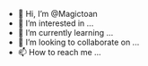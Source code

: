 - 👋 Hi, I’m @Magictoan
- 👀 I’m interested in ...
- 🌱 I’m currently learning ...
- 💞️ I’m looking to collaborate on ...
- 📫 How to reach me ...

<!---
Magictoan/Magictoan is a ✨ special ✨ repository because its `README.md` (this file) appears on your GitHub profile.
You can click the Preview link to take a look at your changes.
--->
